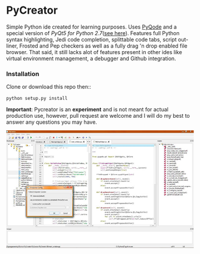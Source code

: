 # PyCreator
Simple Python ide created for learning purposes. Uses [PyQode](https://github.com/pyQode/pyQode) and a special version of _PyQt5 for Python 2.7_([see here](http://abstractfactory.io/blog/pyqt5-1-1-for-python-2-7/)). Features full Python syntax highlighting, Jedi code completion, splittable code tabs, script out-liner, Frosted and Pep checkers as well as a fully drag 'n drop enabled file browser. That said, it still lacks alot of features present in other ides like virtual environment management, a debugger and Github integration. 

### Installation
Clone or download this repo then::

    python setup.py install

**Important**: Pycreator is an **experiment** and is not meant for actual production use, however, pull request are welcome and I will do my best to answer any questions you may have.

![PyCreator Screenshot](https://github.com/Zachacious/PyCreator/blob/master/screenshot.jpg)
